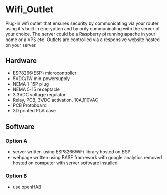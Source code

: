 # Wifi_Outlet
Plug-in wifi outlet that ensures security by communicating via your router using it's built in encryption and by only communicating with the server of your choice.  The server could be a Raspberry pi running apache in your home or a VPS etc.
Outlets are controlled via a responsive website hosted on your server.  
## Hardware
- ESP8266(ESP) microcontroller
- 5VDC/1W min powersupply
- NEMA 1-15P plug
- NEMA 5-15 receptacle
- 3.3VDC voltage regulator
- Relay, PCB, 3VDC activation, 10A,110VAC
- PCB Protoboard
- 3D printed PLA case
## Software
### Option A
- server written using ESP8266WiFi library hosted on ESP
- webpage written using BASE framework with google analytics removed hosted on computer with server software installed
### Option B
- use openHAB
